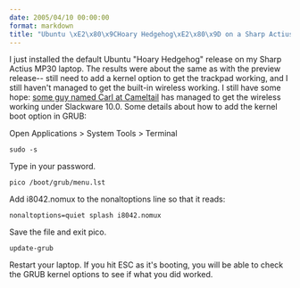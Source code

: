 ```yaml
---
date: 2005/04/10 00:00:00
format: markdown
title: "Ubuntu \xE2\x80\x9CHoary Hedgehog\xE2\x80\x9D on a Sharp Actius MP30"
---
```

I just installed the default Ubuntu "Hoary Hedgehog" release on my Sharp Actius MP30 laptop. The results were about the same as with the preview release-- still need to add a kernel option to get the trackpad working, and I still haven't managed to get the built-in wireless working.
I still have some hope: <a href="http://www.cameltail.com/projects/sharp/">some guy named Carl at Cameltail</a> has managed to get the wireless working under Slackware 10.0.
Some details about how to add the kernel boot option in GRUB:

Open Applications > System Tools > Terminal

    sudo -s

Type in your password.

    pico /boot/grub/menu.lst

Add i8042.nomux to the nonaltoptions line so that it reads:

    nonaltoptions=quiet splash i8042.nomux

Save the file and exit pico.

    update-grub

Restart your laptop. If you hit ESC as it's booting, you will be able to check the GRUB kernel options to see if what you did worked.

